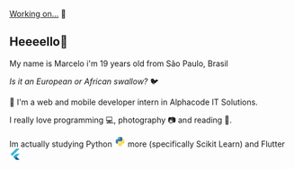 <u>Working on...</u> 🚧

<h2><b>Heeeello</b>👋</h2>

My name is Marcelo i'm 19 years old from São Paulo, Brasil

<i>Is it an European or African swallow?</i> 🐦

🔨 I'm a web and mobile developer intern in Alphacode IT Solutions.

I really love programming 💻, photography 📷 and reading 📖.

Im actually studying Python <img src="https://github.com/devicons/devicon/blob/master/icons/python/python-original.svg" width="20px" height="20px"> more (specifically Scikit Learn) and Flutter <img src="https://github.com/devicons/devicon/blob/master/icons/flutter/flutter-original.svg" width="20px" height="20px">

